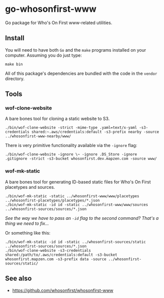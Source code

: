 # go-whosonfirst-www

Go package for Who's On First www-related utilities.

## Install

You will need to have both `Go` and the `make` programs installed on your computer. Assuming you do just type:

```
make bin
```

All of this package's dependencies are bundled with the code in the `vendor` directory.

## Tools

### wof-clone-website

A bare bones tool for cloning a static website to S3.

```
./bin/wof-clone-website -strict -mime-type .yaml=text/x-yaml -s3-credentials shared:~.aws/credentials:default -s3-prefix nearby -source ../whosonfirst-www-nearby/www/
```

There is very primitive functionality available via the `-ignore` flag:

```
./bin/wof-clone-website -ignore \~ -ignore .DS_Store -ignore .gitignore -strict -s3-bucket whosonfirst.dev.mapzen.com -source www/
```

### wof-mk-static

A bare bones tool for generating ID-based static files for Who's On First placetypes and sources.

```
./bin/wof-mk-static -static ../whosonfirst-www/www/placetypes ../whosonfirst-placetypes/placetypes/*.json
./bin/wof-mk-static -id id -static ../whosonfirst-www/www/sources ../whosonfirst-sources/sources/*.json
```

_See the way we have to pass an `-id` flag to the second command? That's a thing we need to fix..._

Or something like this:

```
./bin/wof-mk-static -id id -static ../whosonfirst-sources/static ../whosonfirst-sources/sources/*.json
./bin/wof-clone-website -s3-credentials shared:/path/to/.aws/credentials:default -s3-bucket whosonfirst.mapzen.com -s3-prefix data -source ../whosonfirst-sources/static/
```      

## See also

* https://github.com/whosonfirst/whosonfirst-www
